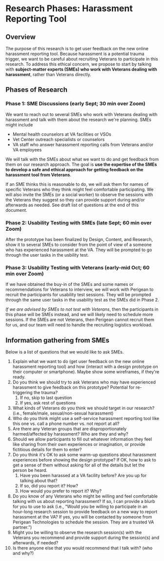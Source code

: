 # Research Phases: Harassment Reporting Tool
 	
## Overview	
The purpose of this research is to get user feedback on the new online harassment reporting tool. Because harassment is a potential trauma trigger, we want to be careful about recruiting Veterans to participate in this research. To address this ethical concern, we propose to start by talking with **subject-matter experts (SMEs) who work with Veterans dealing with harassment**, rather than Veterans directly. 

## Phases of Research

### Phase 1: SME Discussions (early Sept; 30 min over Zoom)
We want to reach out to several SMEs who work with Veterans dealing with harassment and talk with them about the research we're planning. SMEs might include
- Mental health counselors at VA facilities or VSOs
- Vet Center outreach specialists or counselors 
- VA staff who answer harassment reporting calls from Veterans and/or VA employees

We will talk with the SMEs about what we want to do and get feedback from them on our research approach. The goal is **use the expertise of the SMEs to develop a safe and ethical approach for getting feedback on the harassment tool from Veterans**. 

If an SME thinks this is reasonable to do, we will ask them for names of specific Veterans who they think might feel comfortable participating. We will also invite the SMEs (or a social worker) to observe the sessions with the Veterans they suggest so they can provide support during and/or afterwards as needed. See draft list of questions at the end of this document. 

### Phase 2: Usability Testing with SMEs (late Sept; 60 min over Zoom)
After the prototype has been finalized by Design, Content, and Research, show it to several SMEs to consider from the point of view of a someone who has experienced harassment at the VA. They will be prompted to go through the user tasks in the usbility test.

### Phase 3: Usability Testing with Veterans (early-mid Oct; 60 min over Zoom)
If we have obtained the buy-in of the SMEs and some names or recommendations for Veterans to interview, we will work with Perigean to recruit the participants for usability test sessions. They will be prompted through the same user tasks in the usability test as the SMEs did in Phase 2. 

*If we are advised by SMEs to not test with Veterans*, then the participants in this phase will be SMEs instead, and we will likely need to schedule more sessions. If the SMEs are not Veterans, then Perigean cannot recruit them for us, and our team will need to handle the recruiting logistics workload. 

## Information gathering from SMEs
Below is a list of questions that we would like to ask SMEs.
1. Explain what we want to do (get user feedback on the new online harassment reporting tool) and how (interact with a design prototype on their computer or smartphone). Maybe show some wireframes, if they're ready.
1. Do you think we should try to ask Veterans who may have experienced harassment to give feedback on this prototype? Potential for re-triggering the trauma?
    1. If no, skip to last question
    1. If yes, ask rest of questions
1. What kinds of Veterans do you think we should target in our research? (i.e., female/male, sexual/non-sexual harassment)
1. Who do you think might use a self-service harassment reporting tool like this one vs. call a phone number vs. not report at all?
1. Are there any Veteran groups that are disproportionately harmed/affected by harassment? Who are they and why?
1. Should we allow participants to fill out whatever information they feel like sharing from their own experiences or imagination, or provide fictitious details for them to enter?
1. Do you think it's OK to ask some warm-up questions about harassment experiences before showing the design prototype? If OK, how to ask to get a sense of them without asking for all of the details but let the person be heard.
    1. Have you been harassed at a VA facility before? Are you up for talking about that?
    2. If so, did you report it? How?
    3. How would you prefer to report it? Why?
3. Do you know of any Veterans who might be willing and feel comfortable talking with us about reporting harassment? If so, I can provide a blurb for you to use to ask (i.e., “Would you be willing to participate in an hour-long research session to provide feedback on a new way to report harassment at the VA? If yes, you will be contacted by someone from Perigean Technologies to schedule the session. They are a trusted VA partner.”) 
4. Might you be willing to observe the research session(s) with the Veterans you recommend and provide support during the session(s) and afterwards, if needed?
5. Is there anyone else that you would recommend that I talk with? (who and why?)
